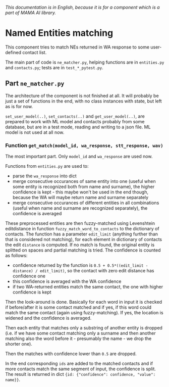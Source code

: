 _This documentation is in English, because it is for a component which is a part of MAMA AI library._

# Named Entities matching
This component tries to match NEs returned in WA response to some user-defined contact list.

The main part of code is `ne_matcher.py`, helping functions are in `entities.py` and `contacts.py`; 
tests are in `test_*_pytest.py`.

## Part `ne_matcher.py`
The architecture of the component is not finished at all. It will probably be just a set of 
functions in the end, with no class instances with state, but left as is for now.

`set_user_model(..)`, `set_contacts(..)` and  `get_user_model(..)`, are prepared to work with ML model and contacts probably from some database, but are in a test mode, reading and writing to a json file. ML model is not used at all now.

### Function `get_match(model_id, wa_response, stt_response, wav)`
The most important part. Only `model_id` and `wa_response` are used now. 

Functions from `entities.py` are used to:

- parse the `wa_response` into dict
- merge consecutive occurances of same entity into one (useful when some entity is recognized both from name and surname), the higher confidence is kept - this maybe won't be used in the end though, because the WA will maybe return name and surname separately
- merge consecutive occurances of different entities in all combinations (useful when name and surname are recognized separately), the confidence is averaged

These preprocessed entities are then fuzzy-matched using Levenshtein editdistance in function `fuzzy_match_word_to_contacts` to the dictionary of contacts. The function has a parameter `edit_limit` (anything further than that is considered not matching), for each element in dictionary of contacts the edit `distance` is computed. If no match is found, the original entity is splitted on spaces and partial matching is tried. The confidence is counted as follows:

- confidence returned by the function is `0.5 + 0.5*((edit_limit - distance) / edit_limit)`, so the contact with zero edit distance has confidence one
- this confidence is averaged with the WA confidence
- if two WA-returned entities match the same contact, the one with higher confidence is kept

Then the look-around is done. Basically for each word in input it is checked if before/after it is some contact matched and if yes, if this word could match the same contact (again using fuzzy-matching). If yes, the location is widened and the confidence is averaged.

Then each entity that matches only a substring of another entity is dropped (i.e. if we have some contact matching only a surname and then another matching also the word before it - presumably the name - we drop the shorter one).

Then the matches with confidence lower than `0.5` are dropped.

In the end corresponding `ids` are added to the matched contacts and if more contacts match the same segment of input, the confidence is split. The result is returned in dict `{id: {"confidence": confidence, "value": name}}`.
